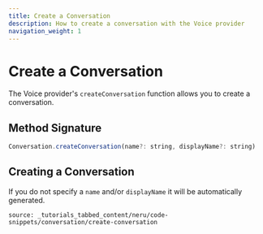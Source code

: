```yaml
---
title: Create a Conversation
description: How to create a conversation with the Voice provider
navigation_weight: 1
---
```


# Create a Conversation

The Voice provider's `createConversation` function allows you to create a conversation.

## Method Signature
```javascript
Conversation.createConversation(name?: string, displayName?: string)
```

## Creating a Conversation

If you do not specify a `name` and/or `displayName` it will be automatically generated.

```tabbed_content
source: _tutorials_tabbed_content/neru/code-snippets/conversation/create-conversation
```